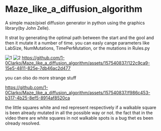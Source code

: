 # Maze_like_a_diffusion_algorithm
A simple maze/pixel diffusion generator in python using the graphics library(by John Zelle).

It strat by generating the optimal path between the start and the gool and then it mutate it a number of time.
you can easly cange parameters like LabSize, NumMutations, TimePerMutation, or the mutations in Rules.py

![1](https://github.com/1-0Clarko/Maze_like_a_diffusion_algorithm/assets/157540837/c7991494-379e-4daa-9b23-abea8b463d17)
![2](https://github.com/1-0Clarko/Maze_like_a_diffusion_algorithm/assets/157540837/c7b72383-73cb-4b30-8b92-93ff561e821d)
https://github.com/1-0Clarko/Maze_like_a_diffusion_algorithm/assets/157540837/122c9ca9-15e5-4811-825e-7db46ac2d477

you can olso do more strange stuff


https://github.com/1-0Clarko/Maze_like_a_diffusion_algorithm/assets/157540837/f986c453-b317-4b25-8ef5-8914af8520ca

the little squares white and red represent respectively if a walkable square is been already mutated in all the possible way or not.
the fact that in the video there are white squares in not walkable spots is a bug thet es been olready resolved.
